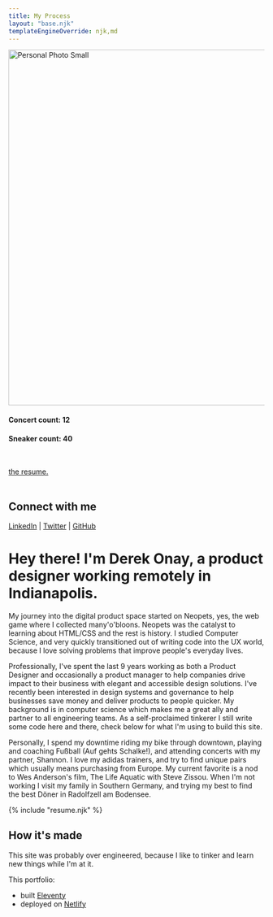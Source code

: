 ```yaml
---
title: My Process
layout: "base.njk"
templateEngineOverride: njk,md
---
```


<div class="fade-in">
<div class="about-top">
<img src="/assets/personal-photo.jpg" alt="Personal Photo Small" height=700>
<h4>Concert count: 12</h4>
<h4>Sneaker count: 40</h4>
<div style="margin: 3rem 0;">
    <a href="/assets/Resume2023.pdf" class="button" download>the resume.</a>
</div>

## Connect with me 
<p>
    <a href="https://linkedin.com/in/derek-onay/" target="_blank">LinkedIn</a> | <a href="https://twitter.com/derekonay/" target="_blank">Twitter</a> | <a href="https://github.com/Riggd/portfolio" target="_blank">GitHub</a>
</p>
</div>

# Hey there! I'm Derek Onay, a product designer working remotely in Indianapolis.
My journey into the digital product space started on Neopets, yes, the web game where I collected many'o'bloons. Neopets was the catalyst to learning about HTML/CSS and the rest is history. I studied Computer Science, and very quickly transitioned out of writing code into the UX world, because I love solving problems that improve people's everyday lives.

Professionally, I've spent the last 9 years working as both a Product Designer and occasionally a product manager to help companies drive impact to their business with elegant and accessible design solutions. I've recently been interested in design systems and governance to help businesses save money and deliver products to people quicker. My background is in computer science which makes me a great ally and partner to all engineering teams. As a self-proclaimed tinkerer I still write some code here and there, check below for what I'm using to build this site.

Personally, I spend my downtime riding my bike through downtown, playing and coaching Fußball (Auf gehts Schalke!), and attending concerts with my partner, Shannon. I love my adidas trainers, and try to find unique pairs which usually means purchasing from Europe. My current favorite is a nod to Wes Anderson's film, The Life Aquatic with Steve Zissou. When I'm not working I visit my family in Southern Germany, and trying my best to find the best Döner in Radolfzell am Bodensee. 

<div class="fade-in">
{% include "resume.njk" %}
</div>



## How it's made
This site was probably over engineered, because I like to tinker and learn new things while I'm at it.

This portfolio:
- built <a href="https://www.11ty.dev/" target="_blank">Eleventy</a>
- deployed on <a href="https://www.netlify.com/" target="_blank">Netlify</a> 

<!-- Insert some photoss -->

<!-- https://en.wikipedia.org/wiki/Dream_Team_(TV_series) -->




</div>